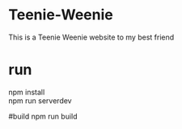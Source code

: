 # Teenie-Weenie
This is a Teenie Weenie website to my best friend

# run
npm install <br/>
npm run serverdev

#build
npm run build
